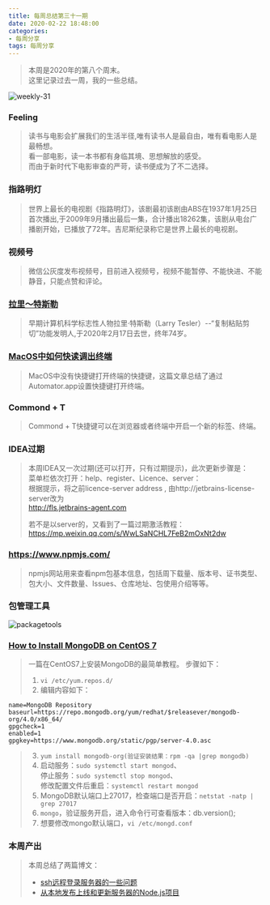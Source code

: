 ```yaml
---
title: 每周总结第三十一期
date: 2020-02-22 18:48:00
categories:
- 每周分享
tags: 每周分享
---
```

> 本周是2020年的第八个周末。    
> 这里记录过去一周，我的一些总结。

![weekly-31](http://img.liugezhou.online/weekly31.jpeg)

<!--more-->

### Feeling 
> 读书与电影会扩展我们的生活半径,唯有读书人是最自由，唯有看电影人是最畅想。   
> 看一部电影，读一本书都有身临其境、思想解放的感受。   
> 而由于新时代下电影审查的严苛，读书便成为了不二选择。    

### 指路明灯
> 世界上最长的电视剧《指路明灯》，该剧最初该剧由ABS在1937年1月25日首次播出,于2009年9月播出最后一集，合计播出18262集，该剧从电台广播剧开始，已播放了72年。吉尼斯纪录称它是世界上最长的电视剧。

### 视频号
> 微信公灰度发布视频号，目前进入视频号，视频不能暂停、不能快进、不能静音，只能点赞和评论。

### [拉里～特斯勒](https://www.bbc.com/zhongwen/simp/science-51569946?at_campaign=64&at_custom2=twitter&at_custom1=%5Bpost+type%5D&at_custom3=BBC+Chinese&at_medium=custom7&at_custom4=1B94F308-53C9-11EA-8759-A0FEC28169F1)
> 早期计算机科学标志性人物拉里·特斯勒（Larry Tesler）--“复制粘贴剪切”功能发明人,于2020年2月17日去世，终年74岁。    

### [MacOS中如何快读调出终端](https://www.zhihu.com/question/20692634)
> MacOS中没有快捷键打开终端的快捷键，这篇文章总结了通过 Automator.app设置快捷键打开终端。

### Commond + T  
> Commond + T快捷键可以在浏览器或者终端中开启一个新的标签、终端。

### IDEA过期
> 本周IDEA又一次过期(还可以打开，只有过期提示)，此次更新步骤是：    
> 菜单栏依次打开：help、register、Licence、server：     
>  根据提示，将之前licence-server address , 
> 由http://jetbrains-license-server改为     
> http://fls.jetbrains-agent.com    
>
> 若不是以server的，又看到了一篇过期激活教程：https://mp.weixin.qq.com/s/WwLSaNCHL7FeB2mOxNt2dw

### https://www.npmjs.com/
> npmjs网站用来查看npm包基本信息，包括周下载量、版本号、证书类型、包大小、文件数量、Issues、仓库地址、包使用介绍等等。

### 包管理工具  
![packagetools](http://img.liugezhou.online/blog%2Fpackagetools.png)

### [How to Install MongoDB on CentOS 7](https://linuxize.com/post/how-to-install-mongodb-on-centos-7/)
> 一篇在CentOS7上安装MongoDB的最简单教程。 步骤如下： 
> 1. `vi /etc/yum.repos.d/`       
> 2. 编辑内容如下： 
```[mongodb-org-4.0]
name=MongoDB Repository
baseurl=https://repo.mongodb.org/yum/redhat/$releasever/mongodb-org/4.0/x86_64/
gpgcheck=1  
enabled=1
gpgkey=https://www.mongodb.org/static/pgp/server-4.0.asc
``` 
> 3. `yum install mongodb-org(验证安装结果：rpm -qa |grep mongodb)`    
> 4. 启动服务：`sudo systemctl start mongod`、    
>    停止服务：`sudo systemctl stop mongod`、   
>    修改配置文件后重启：`systemctl restart mongod`     
> 5. MongoDB默认端口上27017，检查端口是否开启：`netstat -natp | grep 27017`
> 6. `mongo`，验证服务开启，进入命令行可查看版本：db.version();     
> 7. 想要修改mongo默认端口，`vi /etc/mongd.conf`      

### 本周产出
> 本周总结了两篇博文：  
> + [ssh远程登录服务器的一些问题](https://www.liugezhou.online/2020/02/18/ssh%E8%BF%9C%E7%A8%8B%E7%99%BB%E5%BD%95%E6%9C%8D%E5%8A%A1%E5%99%A8%E7%9A%84%E4%B8%80%E4%BA%9B%E9%97%AE%E9%A2%98/) 
> + [从本地发布上线和更新服务器的Node.js项目](https://www.liugezhou.online/2020/02/21/%E4%BB%8E%E6%9C%AC%E5%9C%B0%E5%8F%91%E5%B8%83%E4%B8%8A%E7%BA%BF%E5%92%8C%E6%9B%B4%E6%96%B0%E6%9C%8D%E5%8A%A1%E5%99%A8%E7%9A%84Node.js%E9%A1%B9%E7%9B%AE/)
